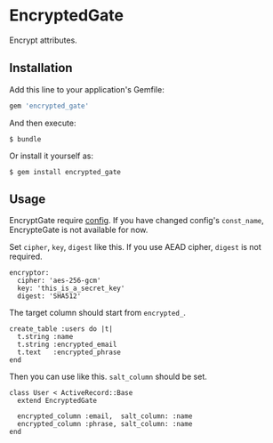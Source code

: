 # EncryptedGate

Encrypt attributes.

## Installation

Add this line to your application's Gemfile:

```ruby
gem 'encrypted_gate'
```

And then execute:

    $ bundle

Or install it yourself as:

    $ gem install encrypted_gate

## Usage

EncryptGate require [config](https://github.com/railsconfig/config).
If you have changed config's `const_name`, EncrypteGate is not available for now.

Set `cipher`, `key`, `digest` like this.
If you use AEAD cipher, `digest` is not required.

```
encryptor:
  cipher: 'aes-256-gcm'
  key: 'this_is_a_secret_key'
  digest: 'SHA512'
```

The target column should start from `encrypted_`.

```
create_table :users do |t|
  t.string :name
  t.string :encrypted_email
  t.text   :encrypted_phrase
end
```

Then you can use like this.
`salt_column` should be set.

```
class User < ActiveRecord::Base
  extend EncryptedGate

  encrypted_column :email,  salt_column: :name
  encrypted_column :phrase, salt_column: :name
end
```
